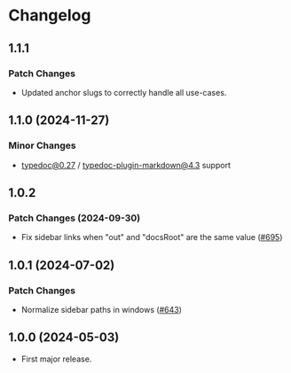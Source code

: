 # Changelog

## 1.1.1

### Patch Changes

- Updated anchor slugs to correctly handle all use-cases.

## 1.1.0 (2024-11-27)

### Minor Changes

- typedoc@0.27 / typedoc-plugin-markdown@4.3 support

## 1.0.2

### Patch Changes (2024-09-30)

- Fix sidebar links when "out" and "docsRoot" are the same value ([#695](https://github.com/typedoc2md/typedoc-plugin-markdown/issues/695))

## 1.0.1 (2024-07-02)

### Patch Changes

- Normalize sidebar paths in windows ([#643](https://github.com/typedoc2md/typedoc-plugin-markdown/issues/643))

## 1.0.0 (2024-05-03)

- First major release.
